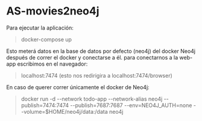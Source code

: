 # AS-movies2neo4j

Para ejecutar la aplicación:
> docker-compose up

Esto meterá datos en la base de datos por defecto (neo4j) del docker Neo4j después de correr el docker y conectarse a él. para conectarnos a la web-app escribimos en el navegador:
>localhost:7474 (esto nos redirigira a localhost:7474/browser)

En caso de querer correr únicamente el docker de Neo4j:

> docker run -d --network todo-app --network-alias neo4j --publish=7474:7474 --publish=7687:7687  --env=NEO4J_AUTH=none   --volume=$HOME/neo4j/data:/data neo4j

